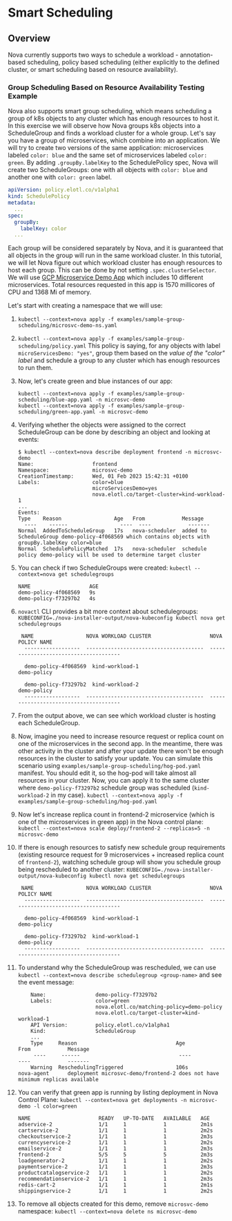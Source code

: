 # Smart Scheduling

## Overview

Nova currently supports two ways to schedule a workload - annotation-based scheduling, policy based scheduling (either explicitly to the defined cluster, or smart scheduling based on resource availability).

### Group Scheduling Based on Resource Availability Testing Example

Nova also supports smart group scheduling, which means scheduling a group of k8s objects to any cluster which has enough resources to host it.
In this exercise we will observe how Nova groups k8s objects into a ScheduleGroup and finds a workload cluster for a whole group.
Let's say you have a group of microservices, which combine into an application.
We will try to create two versions of the same application: microservices labeled `color: blue` and the same set of microservices labeled `color: green`.
By adding `.groupBy.labelKey` to the SchedulePolicy spec, Nova will create two ScheduleGroups: one with all objects with `color: blue` and another one with `color: green` label.
```yaml
apiVersion: policy.elotl.co/v1alpha1
kind: SchedulePolicy
metadata:
  ...
spec:
  groupBy:
    labelKey: color
  ...
```
Each group will be considered separately by Nova, and it is guaranteed that all objects in the group will run in the same workload cluster.
In this tutorial, we will let Nova figure out which workload cluster has enough resources to host each group. This can be done by not setting `.spec.clusterSelector`.
We will use [GCP Microservice Demo App](https://github.com/GoogleCloudPlatform/microservices-demo) which includes 10 different microservices.
Total resources requested in this app is 1570 millicores of CPU and 1368 Mi of memory.

Let's start with creating a namespace that we will use:

1. `kubectl --context=nova apply -f examples/sample-group-scheduling/microsvc-demo-ns.yaml`
2. `kubectl --context=nova apply -f examples/sample-group-scheduling/policy.yaml` This policy is saying, for any objects with label `microServicesDemo: "yes"`, group them based on the *value of the "color" label* and schedule a group to any cluster which has enough resources to run them.
3. Now, let's create green and blue instances of our app:
    ```shell
    kubectl --context=nova apply -f examples/sample-group-scheduling/blue-app.yaml -n microsvc-demo
    kubectl --context=nova apply -f examples/sample-group-scheduling/green-app.yaml -n microsvc-demo
    ```
4. Verifying whether the objects were assigned to the correct ScheduleGroup can be done by describing an object and looking at events:
    ```shell
    $ kubectl --context=nova describe deployment frontend -n microsvc-demo
    Name:                   frontend
    Namespace:              microsvc-demo
    CreationTimestamp:      Wed, 01 Feb 2023 15:42:31 +0100
    Labels:                 color=blue
                            microServicesDemo=yes
                            nova.elotl.co/target-cluster=kind-workload-1
    ...
    Events:
    Type    Reason                 Age   From            Message
      ----    ------                 ----  ----            -------
    Normal  AddedToScheduleGroup   17s   nova-scheduler  added to ScheduleGroup demo-policy-4f068569 which contains objects with groupBy.labelKey color=blue
    Normal  SchedulePolicyMatched  17s   nova-scheduler  schedule policy demo-policy will be used to determine target cluster

    ```
5. You can check if two ScheduleGroups were created: `kubectl --context=nova get schedulegroups`
    ```shell
    NAME                   AGE
    demo-policy-4f068569   9s
    demo-policy-f73297b2   4s
    ```
6. `novactl` CLI provides a bit more context about schedulegroups: `KUBECONFIG=./nova-installer-output/nova-kubeconfig kubectl nova get schedulegroups`
    ```shell
     NAME                 NOVA WORKLOAD CLUSTER                   NOVA POLICY NAME    
      ------------------  --------------------------------------  --------------------------------------
    
      demo-policy-4f068569  kind-workload-1                           demo-policy         
    
      demo-policy-f73297b2  kind-workload-2                           demo-policy         
      ------------------  --------------------------------------  --------------------------------------
    ```
7. From the output above, we can see which workload cluster is hosting each ScheduleGroup.
8. Now, imagine you need to increase resource request or replica count on one of the microservices in the second app. In the meantime, there was other activity in the cluster and after your update there won't be enough resources in the cluster to satisfy your update.
   You can simulate this scenario using `examples/sample-group-scheduling/hog-pod.yaml` manifest. You should edit it, so the hog-pod will take almost all resources in your cluster.
   Now, you can apply it to the same cluster where `demo-policy-f73297b2` schedule group was scheduled (`kind-workload-2` in my case). `kubectl --context=nova apply -f examples/sample-group-scheduling/hog-pod.yaml`
9. Now let's increase replica count in frontend-2 microservice (which is one of the microservices in green app) in the Nova control plane: `kubectl --context=nova scale deploy/frontend-2 --replicas=5 -n microsvc-demo`
10. If there is enough resources to satisfy new schedule group requirements (existing resource request for 9 microservices + increased replica count of `frontend-2`), watching schedule group will show you schedule group being rescheduled to another cluster: `KUBECONFIG=./nova-installer-output/nova-kubeconfig kubectl nova get schedulegroups`
    ```shell
     NAME                 NOVA WORKLOAD CLUSTER                   NOVA POLICY NAME    
      ------------------  --------------------------------------  --------------------------------------
    
      demo-policy-4f068569  kind-workload-1                           demo-policy         
    
      demo-policy-f73297b2  kind-workload-1                           demo-policy         
      ------------------  --------------------------------------  --------------------------------------
    ```
11. To understand why the ScheduleGroup was rescheduled, we can use `kubectl --context=nova describe schedulegroup <group-name>` and see the event message:
    ```shell
        Name:                demo-policy-f73297b2 
        Labels:              color=green
                             nova.elotl.co/matching-policy=demo-policy
                             nova.elotl.co/target-cluster=kind-workload-1
        API Version:         policy.elotl.co/v1alpha1
        Kind:                ScheduleGroup
        ...
        Type     Reason                                Age                  From            Message
         ----     ------                                ----                 ----            -------
        Warning  ReschedulingTriggered                 106s                 nova-agent      deployment microsvc-demo/frontend-2 does not have minimum replicas available

    ```
12. You can verify that green app is running by listing deployment in Nova Control Plane: `kubectl --context=nova get deployments -n microsvc-demo -l color=green`
    ```
    NAME                      READY   UP-TO-DATE   AVAILABLE   AGE
    adservice-2               1/1     1            1           2m1s
    cartservice-2             1/1     1            1           2m2s
    checkoutservice-2         1/1     1            1           2m3s
    currencyservice-2         1/1     1            1           2m2s
    emailservice-2            1/1     1            1           2m3s
    frontend-2                5/5     5            5           2m3s
    loadgenerator-2           1/1     1            1           2m2s
    paymentservice-2          1/1     1            1           2m3s
    productcatalogservice-2   1/1     1            1           2m2s
    recommendationservice-2   1/1     1            1           2m3s
    redis-cart-2              1/1     1            1           2m1s
    shippingservice-2         1/1     1            1           2m2s
    ```

13. To remove all objects created for this demo, remove `microsvc-demo` namespace: `kubectl --context=nova delete ns microsvc-demo`
